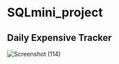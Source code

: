 # SQLmini_project

 ## Daily Expensive Tracker 


![Screenshot (114)](https://user-images.githubusercontent.com/82052062/133268118-eefdb48d-376e-4b28-8b3e-7cc2118aef2a.png)
